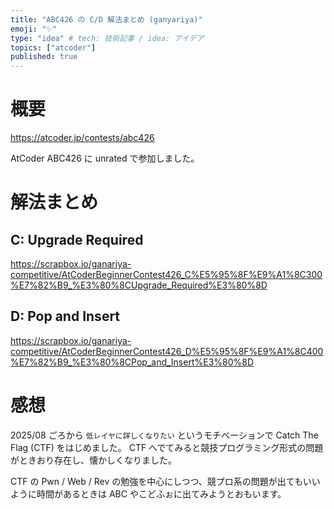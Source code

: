 ```yaml
---
title: "ABC426 の C/D 解法まとめ (ganyariya)"
emoji: "✨"
type: "idea" # tech: 技術記事 / idea: アイデア
topics: ["atcoder"]
published: true
---
```


# 概要

https://atcoder.jp/contests/abc426


AtCoder ABC426 に unrated で参加しました。

# 解法まとめ

## C: Upgrade Required

https://scrapbox.io/ganariya-competitive/AtCoderBeginnerContest426_C%E5%95%8F%E9%A1%8C300%E7%82%B9_%E3%80%8CUpgrade_Required%E3%80%8D

## D: Pop and Insert

https://scrapbox.io/ganariya-competitive/AtCoderBeginnerContest426_D%E5%95%8F%E9%A1%8C400%E7%82%B9_%E3%80%8CPop_and_Insert%E3%80%8D

# 感想

2025/08 ごろから `低レイヤに詳しくなりたい` というモチベーションで Catch The Flag (CTF) をはじめました。
CTF へでてみると競技プログラミング形式の問題がときおり存在し、懐かしくなりました。

CTF の Pwn / Web / Rev の勉強を中心にしつつ、競プロ系の問題が出てもいいように時間があるときは ABC やこどふぉに出てみようとおもいます。
